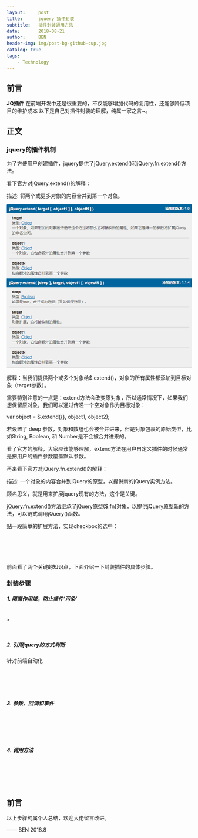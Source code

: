 ```yaml
---
layout:     post
title:      jquery 插件封装
subtitle:   插件封装通用方法
date:       2018-08-21
author:     BEN
header-img: img/post-bg-github-cup.jpg
catalog: true
tags:
    - Technology
---
```


## 前言

**JQ插件** 在前端开发中还是很重要的，不仅能够增加代码的复用性，还能够降低项目的维护成本
以下是自己对插件封装的理解，纯属一家之言~。


## 正文

### jquery的插件机制

为了方便用户创建插件，jquery提供了jQuery.extend()和jQuery.fn.extend()方法。

看下官方对jQuery.extend()的解释：

描述: 将两个或更多对象的内容合并到第一个对象。

[![](/img/jq_extend_1.png)](https://gitalk.github.io/)

解释：当我们提供两个或多个对象给$.extend()，对象的所有属性都添加到目标对象（target参数）。

需要特别注意的一点是：extend方法会改变原对象，所以通常情况下，如果我们想保留原对象，我们可以通过传递一个空对象作为目标对象：

var object = $.extend({}, object1, object2);

若设置了 deep 参数，对象和数组也会被合并进来，但是对象包裹的原始类型，比如String, Boolean, 和 Number是不会被合并进来的。

看了官方的解释，大家应该能够理解，extend方法在用户自定义插件的时候通常是把用户的插件参数覆盖默认参数。

再来看下官方对jQuery.fn.extend()的解释：

描述: 一个对象的内容合并到jQuery的原型，以提供新的jQuery实例方法。

顾名思义，就是用来扩展jquery现有的方法，这个是关键。

jQuery.fn.extend()方法继承了jQuery原型($.fn)对象，以提供jQuery原型新的方法，可以链式调用jQuery()函数。

贴一段简单的扩展方法，实现checkbox的选中：
<pre><code>
<script>
jQuery.fn.extend({
  check: function() {
    return this.each(function() { this.checked = true; });
  },
  uncheck: function() {
    return this.each(function() { this.checked = false; });
  }
});
 
// Use the newly created .check() method
$( "input[type='checkbox']" ).check();
</script>
</code></pre>

前面看了两个关键的知识点，下面介绍一下封装插件的具体步骤。

### 封装步骤

##### 1. 隔离作用域，防止插件‘污染’
<pre><code>
<script>
;(function ($, window, document, undefined) {
	// 隔离作用域
	"use strict";

})(jQuery, window, document);
</script>>
</code></pre>

##### 2. 引用jquery的方式判断
针对前端自动化
<pre><code>
<script>
;(function (factory) {
    if (typeof define === "function" && (define.amd || define.cmd) && !jQuery) {
        // AMD或CMD
        define([ "jquery" ],factory);
    } else if (typeof module === 'object' && module.exports) {
        // Node/CommonJS
        module.exports = function( root, jQuery ) {
            if ( jQuery === undefined ) {
                if ( typeof window !== 'undefined' ) {
                    jQuery = require('jquery');
                } else {
                    jQuery = require('jquery')(root);
                }
            }
            factory(jQuery);
            return jQuery;
        };
    } else {
        //Browser globals
        factory(jQuery, window, document);
    }
}(function($, window, document, undefined) {

}));
</script>
</code></pre>

##### 3. 参数、回调和事件
<pre>
<code>
<script>
	var defaults = {
		// 插件默认参数
	}
	var MyPlugin = function() {
		// 插件私有方法
		this.method = function() {},

		// 插件事件
		this.eventBind = function() {},

		//初始化
		this.init = function() {
			this.eventBind();
		},

		this.init();

	};
	// 关键
	$.fn.MyPlugin = function(parameter,callback){
		if(typeof parameter == 'function'){//重载
			callback = parameter;
			parameter = {};
		}else{
			parameter = parameter || {};
			callback = callback || function(){};
		}
		var options = $.extend({},defaults,parameter);
		return this.each(function(){
			var myplugin = new MyPlugin(this, options);
			// 回调函数

			callback(myplugin);
		});
	};


</script>
</code>
</pre>

##### 4. 调用方法

<pre>
<code>
<script>
	$('#test').MyPlugin(
		// 配置参数
		{},
		// 回调函数
		callback: function(that) {

		}
	)
</script>
</code>
</pre>

## 前言
以上步骤纯属个人总结，欢迎大佬留言改进。

—— BEN 2018.8